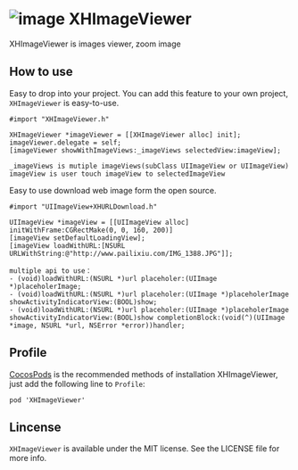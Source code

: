 ![image](https://github.com/xhzengAIB/LearnEnglish/raw/master/Screenshots/XHImageViewer.gif)
XHImageViewer
=============
XHImageViewer is images viewer, zoom image

## How to use
Easy to drop into your project. You can add this feature to your own project, `XHImageViewer` is easy-to-use.   
```objc
#import "XHImageViewer.h"    

XHImageViewer *imageViewer = [[XHImageViewer alloc] init];
imageViewer.delegate = self;
[imageViewer showWithImageViews:_imageViews selectedView:imageView];

_imageViews is mutiple imageViews(subClass UIImageView or UIImageView)
imageView is user touch imageView to selectedImageView
```

Easy to use download web image form the open source.
```objc
#import "UIImageView+XHURLDownload.h"

UIImageView *imageView = [[UIImageView alloc] initWithFrame:CGRectMake(0, 0, 160, 200)]
[imageView setDefaultLoadingView];
[imageView loadWithURL:[NSURL URLWithString:@"http://www.pailixiu.com/IMG_1388.JPG"]];

multiple api to use：
- (void)loadWithURL:(NSURL *)url placeholer:(UIImage *)placeholerImage;
- (void)loadWithURL:(NSURL *)url placeholer:(UIImage *)placeholerImage showActivityIndicatorView:(BOOL)show;
- (void)loadWithURL:(NSURL *)url placeholer:(UIImage *)placeholerImage showActivityIndicatorView:(BOOL)show completionBlock:(void(^)(UIImage *image, NSURL *url, NSError *error))handler;
```

## Profile

[CocosPods](http://cocosPods.org) is the recommended methods of installation XHImageViewer, just add the following line to `Profile`:

```
pod 'XHImageViewer'
```

## Lincense ##

`XHImageViewer` is available under the MIT license. See the LICENSE file for more info.
